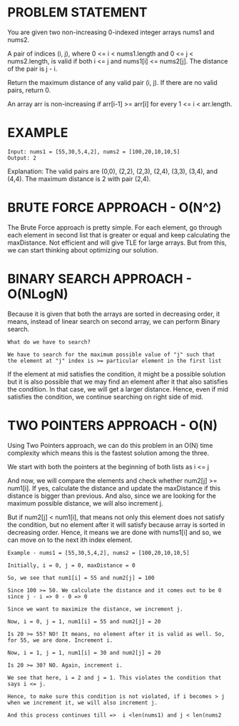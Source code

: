 # PROBLEM STATEMENT

You are given two non-increasing 0-indexed integer arrays nums1​​​​​​ and nums2​​​​​​.

A pair of indices (i, j), where 0 <= i < nums1.length and 0 <= j < nums2.length, is valid if both i <= j and nums1[i] <= nums2[j]. The distance of the pair is j - i​​​​.

Return the maximum distance of any valid pair (i, j). If there are no valid pairs, return 0.

An array arr is non-increasing if arr[i-1] >= arr[i] for every 1 <= i < arr.length.

# EXAMPLE

    Input: nums1 = [55,30,5,4,2], nums2 = [100,20,10,10,5]
    Output: 2

Explanation: The valid pairs are (0,0), (2,2), (2,3), (2,4), (3,3), (3,4), and (4,4).
The maximum distance is 2 with pair (2,4).

# BRUTE FORCE APPROACH - O(N^2)

The Brute Force approach is pretty simple. For each element, go through each element in second list that is greater or equal and keep calculating the maxDistance. Not efficient and will give TLE for large arrays. But from this, we can start thinking about optimizing our solution.


# BINARY SEARCH APPROACH - O(NLogN)

Because it is given that both the arrays are sorted in decreasing order, it means, instead of linear search on second array, we can perform Binary search.

    What do we have to search?

    We have to search for the maximum possible value of "j" such that 
    the element at "j" index is >= particular element in the first list

If the element at mid satisfies the condition, it might be a possible solution but it is also possible that we may find an element after it that also satisfies the condition. In that case, we will get a larger distance. Hence, even if mid satisfies the condition, we continue searching on right side of mid.

# TWO POINTERS APPROACH - O(N)

Using Two Pointers approach, we can do this problem in an O(N) time complexity which means this is the fastest solution among the three. 

We start with both the pointers at the beginning of both lists as i <= j

And now, we will compare the elements and check whether num2[j] >= num1[i]. If yes, calculate the distance and update the maxDistance if this distance is bigger than previous. And also, since we are looking for the maximum possible distance, we will also increment j. 

But if num2[j] < num1[i], that means not only this element does not satisfy the condition, but no element after it will satisfy because array is sorted in decreasing order. Hence, it means we are done with nums1[i] and so, we can move on to the next ith index element.

	Example - nums1 = [55,30,5,4,2], nums2 = [100,20,10,10,5]
	
	Initially, i = 0, j = 0, maxDistance = 0
	
	So, we see that num1[i] = 55 and num2[j] = 100
	
	Since 100 >= 50. We calculate the distance and it comes out to be 0 since j - i => 0 - 0 => 0
	
	Since we want to maximize the distance, we increment j. 
	
	Now, i = 0, j = 1, num1[i] = 55 and num2[j] = 20
	
	Is 20 >= 55? NO! It means, no element after it is valid as well. So, for 55, we are done. Increment i.
	
	Now, i = 1, j = 1, num1[i] = 30 and num2[j] = 20
	
	Is 20 >= 30? NO. Again, increment i.
	
	We see that here, i = 2 and j = 1. This violates the condition that says i <= j. 
	
	Hence, to make sure this condition is not violated, if i becomes > j when we increment it, we will also increment j.
	
	And this process continues till =>  i <len(nums1) and j < len(nums2